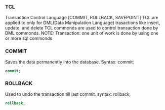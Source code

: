 ### TCL 
Transaction Control Language [COMMIT, ROLLBACK, SAVEPOINT]
TCL are applied to only for DML(Data Manipulation Language) trasactions like insert, update, and delete
TCL commonds are used to control transaction done by DML commonds.
NOTE: 
        Transaction: one unit of work is done by using one or more sql commonds

### COMMIT 
 Saves the data permanently into the database.
Syntax: 
        commit;
```sql
commit;
```

### ROLLBACK 
Used to undo the transaction till last commit.
syntax: 
        rollback;
```sql
rollback;
```

